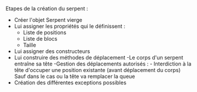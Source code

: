 Etapes de la création du serpent : 
- Créer l'objet Serpent vierge
- Lui assigner les propriétés qui le définissent : 
	- Liste de positions
	- Liste de blocs
	- Taille
- Lui assigner des constructeurs 
- Lui construire des méthodes de déplacement 
	-Le corps d'un serpent entraîne sa tête
	-Gestion des déplacements autorisés :
		- Interdiction à la tête d'occuper une position existante (avant déplacement du corps)
			Sauf dans le cas ou la tête va remplacer la queue
- Création des différentes exceptions possibles